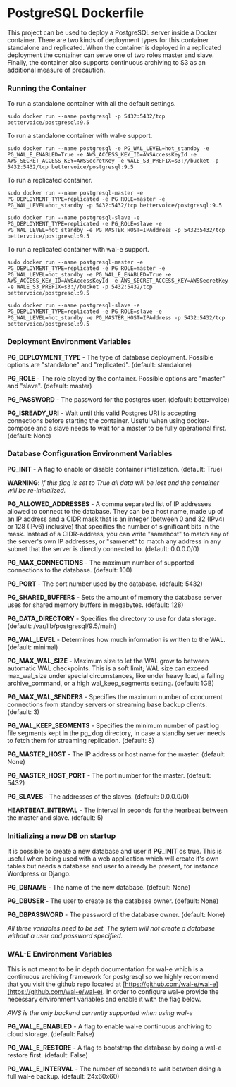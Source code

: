 PostgreSQL Dockerfile
==================

This project can be used to deploy a PostgreSQL server inside a Docker container. There are two kinds of deployment types for this container standalone and replicated. When the container is deployed in a replicated deployment the container can serve one of two roles master and slave. Finally, the container also supports continuous archiving to S3 as an additional measure of precaution.

### Running the Container

To run a standalone container with all the default settings.

```sudo docker run --name postgresql -p 5432:5432/tcp bettervoice/postgresql:9.5```

To run a standalone container with wal-e support.

```sudo docker run --name postgresql -e PG_WAL_LEVEL=hot_standby -e PG_WAL_E_ENABLED=True -e AWS_ACCESS_KEY_ID=AWSAccessKeyId -e AWS_SECRET_ACCESS_KEY=AWSSecretKey -e WALE_S3_PREFIX=s3://bucket -p 5432:5432/tcp bettervoice/postgresql:9.5```

To run a replicated container.

```sudo docker run --name postgresql-master -e PG_DEPLOYMENT_TYPE=replicated -e PG_ROLE=master -e PG_WAL_LEVEL=hot_standby -p 5432:5432/tcp bettervoice/postgresql:9.5```

```sudo docker run --name postgresql-slave -e PG_DEPLOYMENT_TYPE=replicated -e PG_ROLE=slave -e PG_WAL_LEVEL=hot_standby -e PG_MASTER_HOST=IPAddress -p 5432:5432/tcp bettervoice/postgresql:9.5```

To run a replicated container with wal-e support.

```sudo docker run --name postgresql-master -e PG_DEPLOYMENT_TYPE=replicated -e PG_ROLE=master -e PG_WAL_LEVEL=hot_standby -e PG_WAL_E_ENABLED=True -e AWS_ACCESS_KEY_ID=AWSAccessKeyId -e AWS_SECRET_ACCESS_KEY=AWSSecretKey -e WALE_S3_PREFIX=s3://bucket -p 5432:5432/tcp bettervoice/postgresql:9.5```

```sudo docker run --name postgresql-slave -e PG_DEPLOYMENT_TYPE=replicated -e PG_ROLE=slave -e PG_WAL_LEVEL=hot_standby -e PG_MASTER_HOST=IPAddress -p 5432:5432/tcp bettervoice/postgresql:9.5```

### Deployment Environment Variables

**PG_DEPLOYMENT_TYPE** - The type of database deployment. Possible options are "standalone" and "replicated". (default: standalone)

**PG_ROLE** - The role played by the container. Possible options are "master" and "slave". (default: master)

**PG_PASSWORD** - The password for the postgres user. (default: bettervoice)

**PG_ISREADY_URI** - Wait until this valid Postgres URI is accepting connections before starting the container. Useful when using docker-compose and a slave needs to wait for a master to be fully operational first. (default: None)

### Database Configuration Environment Variables

**PG_INIT** - A flag to enable or disable container intialization. (default: True)

**WARNING**: *If this flag is set to True all data will be lost and the container will be re-initialized.*

**PG_ALLOWED_ADDRESSES** - A comma separated list of IP addresses allowed to connect to the database. They can be a host name, made up of an IP address and a CIDR mask that is an integer (between 0 and 32 (IPv4) or 128 (IPv6) inclusive) that specifies the number of significant bits in the mask. Instead of a CIDR-address, you can write "samehost" to match any of the server's own IP addresses, or "samenet" to match any address in any subnet that the server is directly connected to. (default: 0.0.0.0/0)

**PG_MAX_CONNECTIONS** - The maximum number of supported connections to the database. (default: 100)

**PG_PORT** - The port number used by the database. (default: 5432)

**PG_SHARED_BUFFERS** - Sets the amount of memory the database server uses for shared memory buffers in megabytes. (default: 128)

**PG_DATA_DIRECTORY** - Specifies the directory to use for data storage. (default: /var/lib/postgresql/9.5/main)

**PG_WAL_LEVEL** - Determines how much information is written to the WAL. (default: minimal)

**PG_MAX_WAL_SIZE** - Maximum size to let the WAL grow to between automatic WAL checkpoints. This is a soft limit; WAL size can exceed max_wal_size under special circumstances, like under heavy load, a failing archive_command, or a high wal_keep_segments setting. (default: 1GB)

**PG_MAX_WAL_SENDERS** - Specifies the maximum number of concurrent connections from standby servers or streaming base backup clients. (default: 3)

**PG_WAL_KEEP_SEGMENTS** - Specifies the minimum number of past log file segments kept in the pg_xlog directory, in case a standby server needs to fetch them for streaming replication. (default: 8)

**PG_MASTER_HOST** - The IP address or host name for the master. (default: None)

**PG_MASTER_HOST_PORT** - The port number for the master. (default: 5432)

**PG_SLAVES** - The addresses of the slaves. (default: 0.0.0.0/0)

**HEARTBEAT_INTERVAL** - The interval in seconds for the hearbeat between the master and slave. (default: 5)

### Initializing a new DB on startup

It is possible to create a new database and user if **PG_INIT** os true. This is useful when being used with a web application which will create it's own tables but needs a database and user to already be present, for instance Wordpress or Django.

**PG_DBNAME** - The name of the new database. (default: None)

**PG_DBUSER** - The user to create as the database owner. (default: None)

**PG_DBPASSWORD** - The password of the database owner. (default: None)

*All three variables need to be set. The sytem will not create a database without a user and password specified.*

### WAL-E Environment Variables

This is not meant to be in depth documentation for wal-e which is a continuous archiving framework for postgresql so we highly recommend that you visit the github repo located at [https://github.com/wal-e/wal-e](https://github.com/wal-e/wal-e). In order to configure wal-e provide the necessary environment variables and enable it with the flag below.

*AWS is the only backend currently supported when using wal-e*

**PG_WAL_E_ENABLED** - A flag to enable wal-e continuous archiving to cloud storage. (default: False)

**PG_WAL_E_RESTORE** - A flag to bootstrap the database by doing a wal-e restore first. (default: False)

**PG_WAL_E_INTERVAL** - The number of seconds to wait between doing a full wal-e backup. (default: 24x60x60)

